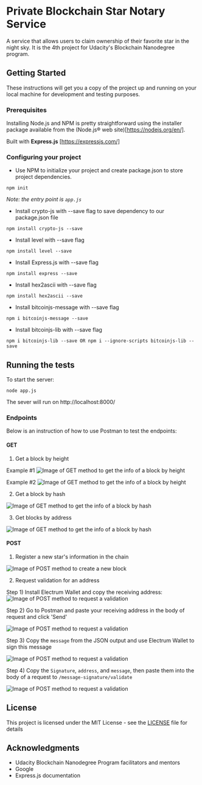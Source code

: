 # Private Blockchain Star Notary Service

A service that allows users to claim ownership of their favorite star in the night sky. It is the 4th project for Udacity's Blockchain Nanodegree program.

## Getting Started

These instructions will get you a copy of the project up and running on your local machine for development and testing purposes.

### Prerequisites

Installing Node.js and NPM is pretty straightforward using the installer package available from the (Node.js® web site)[https://nodejs.org/en/].

Built with **Express.js** [https://expressjs.com/]

### Configuring your project

- Use NPM to initialize your project and create package.json to store project dependencies.
```
npm init
```
*Note: the entry point is `app.js`*
- Install crypto-js with --save flag to save dependency to our package.json file
```
npm install crypto-js --save
```
- Install level with --save flag
```
npm install level --save
```
- Install Express.js with --save flag
```
npm install express --save
```
- Install hex2ascii with --save flag
```
npm install hex2ascii --save
```
- Install bitcoinjs-message with --save flag
```
npm i bitcoinjs-message --save
```
- Install bitcoinjs-lib with --save flag
```
npm i bitcoinjs-lib --save OR npm i --ignore-scripts bitcoinjs-lib --save
```
## Running the tests
To start the server:
```
node app.js
```
The sever will run on http://localhost:8000/

### Endpoints
Below is an instruction of how to use Postman to test the endpoints:
#### GET
1. Get a block by height

Example #1
![Image of GET method to get the info of a block by height](https://github.com/chuanqin3/Udacity-Private-Blockchain-Notary/blob/master/InstructionPictures/get-block-intro.png)

Example #2
![Image of GET method to get the info of a block by height](https://github.com/chuanqin3/Udacity-Private-Blockchain-Notary/blob/master/InstructionPictures/get-block-by-height.png)

2. Get a block by hash

![Image of GET method to get the info of a block by hash](https://github.com/chuanqin3/Udacity-Private-Blockchain-Notary/blob/master/InstructionPictures/get-block-by-hash.png)

3. Get blocks by address

![Image of GET method to get the info of a block by hash](https://github.com/chuanqin3/Udacity-Private-Blockchain-Notary/blob/master/InstructionPictures/get-blocks-by-address.png)

#### POST
1. Register a new star's information in the chain

![Image of POST method to create a new block](https://github.com/chuanqin3/Udacity-Private-Blockchain-Notary/blob/master/InstructionPictures/post-block-intro-2.png)

2. Request validation for an address

Step 1) Install Electrum Wallet and copy the receiving address:
![Image of POST method to request a validation](https://github.com/chuanqin3/Udacity-Private-Blockchain-Notary/blob/master/InstructionPictures/post-request-validation-intro-1.png)

Step 2) Go to Postman and paste your receiving address in the body of request and click 'Send'

![Image of POST method to request a validation](https://github.com/chuanqin3/Udacity-Private-Blockchain-Notary/blob/master/InstructionPictures/post-request-validation-intro-4.png)

Step 3) Copy the `message` from the JSON output and use Electrum Wallet to sign this message

![Image of POST method to request a validation](https://github.com/chuanqin3/Udacity-Private-Blockchain-Notary/blob/master/InstructionPictures/post-request-validation-intro-3.png)

Step 4) Copy the `Signature`, `address`, and `message`, then paste them into the body of a request to `/message-signature/validate`

![Image of POST method to request a validation](https://github.com/chuanqin3/Udacity-Private-Blockchain-Notary/blob/master/InstructionPictures/post-request-validation-intro-5.png)

## License
This project is licensed under the MIT License - see the [LICENSE](LICENSE) file for details

## Acknowledgments
* Udacity Blockchain Nanodegree Program facilitators and mentors
* Google
* Express.js documentation
